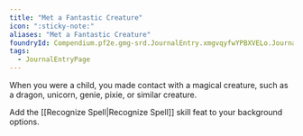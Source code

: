```yaml
---
title: "Met a Fantastic Creature"
icon: ":sticky-note:"
aliases: "Met a Fantastic Creature"
foundryId: Compendium.pf2e.gmg-srd.JournalEntry.xmgvqyfwYPBXVELo.JournalEntryPage.mnpfuEnSz3gWXou5
tags:
  - JournalEntryPage
---
```

When you were a child, you made contact with a magical creature, such as a dragon, unicorn, genie, pixie, or similar creature.

Add the [[Recognize Spell|Recognize Spell]] skill feat to your background options.